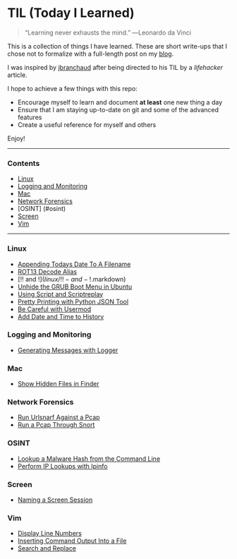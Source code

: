 # TIL (Today I Learned)

>“Learning never exhausts the mind.”  ―Leonardo da Vinci

This is a collection of things I have learned. These are short write-ups that I chose not to formalize with a full-length post on my [blog](http://mike-boya.github.io/).

I was inspired by [jbranchaud](https://github.com/jbranchaud) after being directed to his TIL by a *lifehacker* article.

I hope to achieve a few things with this repo:
* Encourage myself to learn and document **at least** one new thing a day
* Ensure that I am staying up-to-date on git and some of the advanced features
* Create a useful reference for myself and others 

Enjoy!

---

### Contents
* [Linux](#linux)
* [Logging and Monitoring](#logging-and-monitoring)
* [Mac](#mac)
* [Network Forensics](#network-forensics)
* [OSINT] (#osint)
* [Screen](#screen)
* [Vim](#vim)

---

### Linux
- [Appending Todays Date To A Filename](linux/append-todays-date-to-a-filename.markdown)
- [ROT13 Decode Alias](linux/rot13-decode-alias.markdown)
- [!! and !$](linux/!!-and-!$.markdown)
- [Unhide the GRUB Boot Menu in Ubuntu](linux/enable-grub-menu-ubuntu.markdown)
- [Using Script and Scriptreplay](linux/using-script-and-scriptreplay.markdown)
- [Pretty Printing with Python JSON Tool](linux/pretty-printing-with-python-json-tool.markdown)
- [Be Careful with Usermod](linux/be-careful-with-usermod.markdown)
- [Add Date and Time to History](linux/add-date-and-time-to-history.markdown)

### Logging and Monitoring
- [Generating Messages with Logger](logging-and-monitoring/generating-messages-with-logger.markdown)

### Mac
- [Show Hidden Files in Finder](mac/show-hidden-files.markdown)

### Network Forensics
- [Run Urlsnarf Against a Pcap](network-forensics/run-urlsnarf-against-a-pcap.markdown)
- [Run a Pcap Through Snort](network-forensics/run-a-pcap-through-snort.markdown)

### OSINT
- [Lookup a Malware Hash from the Command Line](osint/lookup-malware-hash-from-the-commandline.markdown)
- [Perform IP Lookups with Ipinfo](osint/ipinfo.markdown)

### Screen
- [Naming a Screen Session](screen/naming-a-screen-session.markdown)

### Vim
- [Display Line Numbers](vim/display-line-numbers.markdown)
- [Inserting Command Output Into a File](vim/inserting-command-output-into-a-file.markdown)
- [Search and Replace](vim/search-and-replace.markdown)
